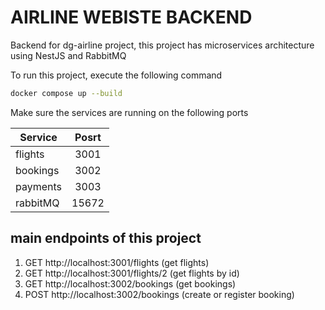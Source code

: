 # AIRLINE WEBISTE BACKEND

Backend for dg-airline project, this project has microservices architecture using NestJS and RabbitMQ

To run this project, execute the following command

```bash
docker compose up --build
```

Make sure the services are running on the following ports

| Service  | Posrt |
| -------- | :---: |
| flights  | 3001  |
| bookings | 3002  |
| payments | 3003  |
| rabbitMQ | 15672 |

## main endpoints of this project

1. GET http://localhost:3001/flights (get flights)
2. GET http://localhost:3001/flights/2 (get flights by id)
3. GET http://localhost:3002/bookings (get bookings)
4. POST http://localhost:3002/bookings (create or register booking)
